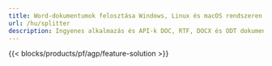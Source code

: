 ```yaml
---
title: Word-dokumentumok felosztása Windows, Linux és macOS rendszeren 
url: /hu/splitter
description: Ingyenes alkalmazás és API-k DOC, RTF, DOCX és ODT dokumentumok felosztásához
---
```


{{< blocks/products/pf/agp/feature-solution >}} 